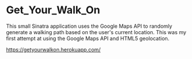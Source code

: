 Get_Your_Walk_On
================
This small Sinatra application uses the Google Maps API to randomly generate a walking path based on the user's current location. This was my first attempt at using the Google Maps API and HTML5 geolocation.

https://getyourwalkon.herokuapp.com/

